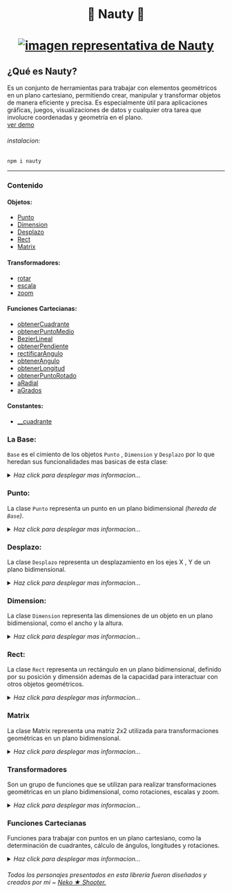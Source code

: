 <h1 align="center">🧭 Nauty 📐<h1/>

<p align="center"><a href="#"><img src="https://i.ibb.co/zS2f3SD/nauty-sm.png" alt="imagen representativa de Nauty"></a><p/>


## ¿Qué es Nauty?
Es un conjunto de herramientas para trabajar con elementos geométricos en un plano cartesiano, permitiendo crear, manipular y transformar objetos de manera eficiente y precisa. Es especialmente útil para aplicaciones gráficas, juegos, visualizaciones de datos y cualquier otra tarea que involucre coordenadas y geometría en el plano.  
[ver demo](#demo)

###### instalacion:
``` bash
npm i nauty
```
---
### **Contenido**

#### Objetos:

+ [Punto](#punto)
+ [Dimension](#dimension)
+ [Desplazo](#desplazo)
+ [Rect](#rect)
+ [Matrix](#matrix)

#### Transformadores:
+ [rotar](#transformadores-1)
+ [escala](#transformadores-1)
+ [zoom](#transformadores-1)

#### Funciones Cartecianas:
+ [obtenerCuadrante](#funciones-cartecianas-1)
+ [obtenerPuntoMedio](#funciones-cartecianas-1)
+ [BezierLineal](#funciones-cartecianas-1)
+ [obtenerPendiente](#funciones-cartecianas-1)
+ [rectificarAngulo](#funciones-cartecianas-1)
+ [obtenerAngulo](#funciones-cartecianas-1)
+ [obtenerLongitud](#funciones-cartecianas-1)
+ [obtenerPuntoRotado](#funciones-cartecianas-1)
+ [aRadial](#funciones-cartecianas-1)
+ [aGrados](#funciones-cartecianas-1)

#### Constantes:

+ [__cuadrante]()


### La Base:  

`Base` es el cimiento de los objetos `Punto` , `Dimension` y `Desplazo` por lo que heredan sus funcionalidades mas basicas de esta clase:
<details>
  <summary><em>Haz click para desplegar mas informacion...</em></summary>  

#### Constructor y nuevo:

Si el segundo paramero no esta definido se tomara el valor del primer parametro para los dos.

``` JavaScript
super(a,b);
super.nuevo(a,b); // retorna this
```
+ `a:number` 
+ `b:number|undefined`
---
#### 🔸 bNuevo:

Modifica directamente los parameros internos.

``` JavaScript
super.bNuevo(a:number,b:number); // retorna this
```
> **`⚠ SIN RESTRICIONES`** Sin comprobación de ***tipos***, perfecto para ***iteraciones*** pero si los datos no son correctos puede provocar fallos ❌.

#### 🔸 resetear:
Resetea el valor de los elementos internos a **0**
``` JavaScript
super(20,20);
console.log(super);

super.resetear();
cosole.log(super);
```
###### terminal:
```
> Object { z0: 20 , z1: 20 }
    z0: 20
    z1: 20
​   > <prototype>: Object { … }

> Object { z0: 0 , z1: 0 }
    z0: 0
    z1: 0
​   > <prototype>: Object { … }
```
---
#### 🔸 rectificar:
Cualquier valor negativo sera sustituido a **0**
``` JavaScript
super(20,-20);
console.log(super);

super.rectificar(); // return this
cosole.log(super);
```
###### terminal:
```
> Object { z0: -20 , z1: 20 }
    z0: -20
    z1: 20
​   > <prototype>: Object { … }

> Object { z0: 0 , z1: 0 }
    z0: 0
    z1: 20
​   > <prototype>: Object { … }
```
---
#### 🔸 intercambia:
Los valores internos del objeto se intercambian.
``` JavaScript
super(10,20);
console.log(super);

super.intercambia(); // return this
console.log(super);
```
###### terminal:
```
> Object { z0: 10 , z1: 20 }
    z0: 10
    z1: 20
​   > <prototype>: Object { … }

> Object { z0: 20 , z1: 10 }
    z0: 20
    z1: 10
​   > <prototype>: Object { … }
```
---
#### 🔹 data:
Retorna los valores almacenados en un `Array`.

``` JavaScript
const arr = super.data; // return [number,number]
```
---
#### 🔹 esValido:
Si los el valores introducidos son de tipo **Number** retornara `true ✔`  de lo contrario sera `false ✖`.
``` JavaScript
const instanciaPunto = new Punto(0,0);
console.log(instanciaPunto.esValido); // true

instancia.bNuevo('0',undefined);
console.log(instanciaPunto.esValido); // false
```
 ---
#### 🔸 copiar:
Valida que el objeto resibido sea del mismo tipo que la instancia y `copia` cada uno de los elementos internos de este.
``` JavaScript
instanciaPunto.copiar( Punto ); // return this
instanciaDimension.copiar( Dimension ); // return this
instanciaDesplazo.copiar( Desplazo ); // return this
```
---
#### 🔸 bCopiar:
Si el objeto hereda de `Base` copiara cada uno de los elementos internos de los objetos `Punto | Desplazo | Dimension`
``` JavaScript
super.bCopiar( Punto ); // return this
super.bCopiar( Dimension ); // return this
super.bCopiar( Desplazo ); // return this
```
---
#### 🔹 copia:
Devuelve una copia del objeto.
``` JavaScript
const objetoCopia = super.copia; // return objeto hijo
```
---
#### 🔸 esIgual:
Valida que el `tipo` y contenido interno de los objetos sean igual.
``` JavaScript
const instanciaPunto = new Punto(0,0);
const otraInstancia = new Punto(0,0);
instanciaPunto.esIgual(otraInstancia); // return true
instanciaPunto.esIgual(0,0); //return true

const instanciaDimension = new Dimension(0,0);
instanciaPunto.esIgual(instanciaDimension); // return false
```
---
#### 🔸 bEsIgual:
Si el objeto hereda de `Base` valida que el contenido interno de los objetos sea igual.
``` JavaScript
const instanciaPunto = new Punto(0,0);
instanciaPunto.bEsIgual(0,0); // return true

const instanciaDimension = new Dimension(0,0);
instanciaPunto.bEsIgual(instanciaDimension); //return true

const instanciaDesplazo = new Desplazo(0,0);
instanciaPunto.bEsIgual(instanciaDesplazo); // return true

const obj = {x:0,y:0}
instanciaPunto.bEsIgual(obj); // false
```
---
#### 🔸 coincide:
Si el objeto es del mismo `tipo` valida que almenos un elemento del contenido interno sea igual.
``` JavaScript
const instanciaPunto = new Punto(0,0);
instanciaPunto.coincide(500,0); //return true

const otraInstancia = new Punto(0,10);
instanciaPunto.coincide(otraInstancia); // return true

const instanciaDimension = new Dimension(0,10);
instanciaPunto.coincide(instanciaDimension); // return false
```
---
#### 🔸 bCoincide:
Si el objeto hereda de `Base` valida que almenos un elemento del contenido interno sea igual.
``` JavaScript
const instanciaPunto = new Punto(0,0);
instanciaPunto.bCoincide(500,0); //return true

const instanciaDimension = new Dimension(0,10);
instanciaPunto.bCoincide(instanciaDimension); // return true

const instanciaDimension = new Dimension(0,10);
instanciaPunto.bCoincide(instanciaDimension); // return true
```
---
#### 🔸 multiplica:
Remplaza los **`parametros`** internos por la ***MULTIPLICACIÓN*** de estos **`parametros`** con la del **`VALOR`** asignado
``` JavaScript
super(2,2)
console.log(super);

super.multiplica(2); //return this
console.log(super);
```
###### terminal:
```
> Object { z0: 2 , z1: 2 }
    z0: 2
    z1: 2
​   > <prototype>: Object { … }

> Object { z0: 4 , z1: 4 }
    z0: 4
    z1: 4
​   > <prototype>: Object { … }
```

> **`⚠ SIN RESTRICIONES`** Sin comprobación de ***tipos***  , perfecto para ***iteraciones*** pero si los datos no son correctos puede provocar fallos ❌.
---
#### 🔸 divide:
Remplaza los **`parametros`** internos por la ***DIVICIÓN*** de estos **`parametros`** con la del **`VALOR`** asignado.
``` JavaScript
super(2,2)
console.log(super);

super.divide(2); //return this
console.log(super);
```
###### terminal:
```
> Object { z0: 2 , z1: 2 }
    z0: 2
    z1: 2
​   > <prototype>: Object { … }

> Object { z0: 1 , z1: 1 }
    z0: 1
    z1: 1
​   > <prototype>: Object { … }
```


> **`⚠ SIN RESTRICIONES`** Sin comprobación de ***tipos***, perfecto para ***iteraciones*** pero si los datos no son correctos puede provocar fallos ❌.
---
#### 🔸 bSuma:
Remplaza los **`parametros`** internos por la ***SUMA*** de estos **`parametros`** con la del **`objeto`** asignado.
``` JavaScript
const instanciaPunto = new Punto(-1,2);
console.log(instanciaPunto);

const instanciaDimension = new Dimension(100,100);
instanciaPunto.bSuma(instanciDimension); // return this

console.log(instanciaPunto);
```
###### terminal:
```
> Object { z0: -1 , z1: 2 , tipo: "Punto" }
    z0: -1
    z1: 2
    tipo: "Punto"
​   > <prototype>: Object { … }

> Object { z0: 99 , z1: 102 , tipo: "Punto" }
    z0: 99
    z1: 102
    tipo: "Punto"
​   > <prototype>: Object { … }
```
 > **`⚠ SIN RESTRICIONES`** Sin comprobación de ***tipos***, perfecto para ***iteraciones*** pero si los datos no son correctos puede provocar fallos ❌.
 ---
 #### 🔸 bResta:
 Remplaza los **`parametros`** internos por la ***RESTA*** de estos **`parametros`** con la del **`objeto`** asignado.
``` JavaScript
const instanciaPunto = new Punto(-1,2);
console.log(instanciaPunto);

const instanciaDimension = new Dimension(100,100);
instanciaPunto.bResta(instanciDimension); // return this

console.log(instanciaPunto);
```
###### terminal:
```
> Object { z0: -1 , z1: 2 , tipo: "Punto" }
    z0: -1
    z1: 2
    tipo: "Punto"
​   > <prototype>: Object { … }

> Object { z0: -101 , z1: -98 , tipo: "Punto" }
    z0: -101
    z1: -98
    tipo: "Punto"
​   > <prototype>: Object { … }
```
 > **`⚠ SIN RESTRICIONES`** Sin comprobación de ***tipos***, perfecto para ***iteraciones*** pero si los datos no son correctos puede provocar fallos ❌.  
  <br/>
</details>  

### Punto:
La clase `Punto` representa un punto en un plano bidimensional _(hereda de `Base`)_.
<details>
  <summary><em>Haz click para desplegar mas informacion...</em></summary>  

#### Constructor:
> -- *(opcional)* --
``` JavaScript
const div = document.querySelector('div');
const punto_1 = new Punto;
const punto_2 = new Punto(1,1);
const punto_3 = new Punto(div);
const punto_4 = new Punto(div,true); // coordenadas globales
const punto_5 = new Punto(...punto_4.data);
```
+ **args_0 `(X : Number)`** = Posicion en X\
**args_1 `(Y : Number | undefined)`** = Posicion en Y, _si Y no es definida Y tomara el valor de X_
+  **args_0 `(nodo : HTMLElement)`** = Del elemento HTML tomara la posicion en **`X`** y **`Y`** respectivamente\
**args_1 `(global : boolean | undefined)`** = Si es ***false*** | ***undefined*** solo tomara las coordenadas locales, ***true*** tomara las coordenadas globales.
+ **args_0 `args : data[]`** Toma los datos necesario del Array de datos del objeto en cuestion.
---
#### 🔸 nuevo:
Inicializa un nuevo `Punto` según los datos proporcionados.  
Exactamente igual al constructor
``` JavaScript
const punto_1 = new Punto;
punto_1.nuevo(1,1);

const div = document.querySelector('div');
punto_1.nuevo(div);
punto_1.nuevo(div,true) // coordenadas globales

const punto_2 = new Punto(100,100);
punto_1.nuevo(...punto_2.data)
```
---
#### 🔸 suma:
Remplaza los **`parametros`** internos por la ***SUMA*** de estos **`parametros`** con el **`objeto`** asignado.
``` JavaScript
const punto_1 = new Punto(1,1);
const desplazo = new Desplazo(5,5);
const punto_2 = new Punto(3,3);

console.log(punto_2);

punto_2.suma(punto_1).suma(desplazo);

console.log(punto_2);
```
###### terminal:
```
> Object { z0: 3 , z1: 3 , tipo: "Punto" }
    z0: 3
    z1: 3
    tipo: "Punto"
​   > <prototype>: Object { … }

> Object { z0: 9 , z1: 9 , tipo: "Punto" }
    z0: 9
    z1: 9
    tipo: "Punto"
​   > <prototype>: Object { … }
```
>  Objetos admitidos `Punto` y [`Desplazo`](#desplazo) si desea mas libertad y velocidad para sumar use [bSuma](#bsuma)
---
#### 🔸 resta:
Remplaza los **`parametros`** internos por la ***RESTA*** de estos **`parametros`** con el **`objeto`** asignado.
``` JavaScript
const punto_1 = new Punto(1,1);
const desplazo = new Desplazo(5,5);
const punto_2 = new Punto(3,3);

console.log(punto_2);

punto_2.resta(punto_1).resta(desplazo);

console.log(punto_2);
```
###### terminal:
```
> Object { z0: 3 , z1: 3 , tipo: "Punto" }
    z0: 3
    z1: 3
    tipo: "Punto"
​   > <prototype>: Object { … }

> Object { z0: -3 , z1: -3 , tipo: "Punto" }
    z0: -3
    z1: -3
    tipo: "Punto"
​   > <prototype>: Object { … }
```
>  Objetos admitidos `Punto` y [`Desplazo`](#desplazo) si desea mas libertad y velocidad para restar use [bResta](#bresta)
---
#### 🔹 getters y setters:
``` JavaScript
const punto_1 = new Punto(1,1);
console.log(punto_1);

punto_1.x; // coordenada en x
punto_1.y; // coordenada en y

punto_1.x = 2;
punto_1.y = 2;

console.log(punto_1);
```
###### terminal:
```
> Object { z0: 1 , z1: 1 , tipo: "Punto" }
    z0: 1
    z1: 1
    tipo: "Punto"
​   > <prototype>: Object { … }

> Object { z0: 2 , z1: 2 , tipo: "Punto" }
    z0: 2
    z1: 2
    tipo: "Punto"
​   > <prototype>: Object { … }
```
> Esta clase hereda de [`Base`](#la-base) por lo que el resto de sus funciones provienen de ahi.

<br/>
</details>

### Desplazo:

La clase `Desplazo` representa un desplazamiento en los ejes X , Y de un plano bidimensional.

<details>
  <summary><em>Haz click para desplegar mas informacion...</em></summary>  

#### Constructor:
> -- *(opcional)* --
``` JavaScript
const desplazo_1 = new Desplazo;
const desplazo_2 = new Desplazo(50,50);
const desplazo_3 = new Desplazo(...desplazo_2.data);
```
+ **args_0 `(dx : Number)`** = Desplazamiento en el eje X\
**args_1 `(dy : Number | undefined)`** = Desplazamiento en el eje Y, _si dy no es definida dy tomara el valor de dx_
+ **args_0 `args : data[]`** Toma los datos necesario del Array de datos del objeto en cuestion.
---
#### 🔸 nuevo:
Inicializa un nuevo `Desplazo` según los datos proporcionados.  
Exactamente igual al constructor.
``` JavaScript
cconst desplazo_1 = new Desplazo;
desplazo_1.nuevo(50,50);

const desplazo_2 = new Desplazo(100,100);
desplazo_1.nuevo(...desplazo_2.data);
```
---
#### 🔸 suma:
Remplaza los **`parametros`** internos por la ***SUMA*** de estos **`parametros`** con el **`Desplazo`** asignado.
``` JavaScript
const desplazo_1 = new Desplazo(1,1);
const desplazo_2 = new Desplazo(5,5);
const desplazo_3 = new Desplazo(3,3);

console.log(desplazo_3);

desplazo_3.suma(desplazo_1).suma(desplazo_2);

console.log(desplazo_3);
```
###### terminal:
```
> Object { z0: 3 , z1: 3 , tipo: "Desplazo" }
    z0: 3
    z1: 3
    tipo: "Desplazo"
​   > <prototype>: Object { … }

> Object { z0: 9 , z1: 9 , tipo: "Desplazo" }
    z0: 9
    z1: 9
    tipo: "Desplazo"
​   > <prototype>: Object { … }
```
>  Solo admite `desplazo` si desea mas libertad y velocidad para sumar use [bSuma](#bsuma)
---
#### 🔸 resta:
Remplaza los **`parametros`** internos por la ***RESTA*** de estos **`parametros`** con el **`Desplazo`** asignado.
``` JavaScript
const desplazo_1 = new Desplazo(1,1);
const desplazo_2 = new Desplazo(5,5);
const desplazo_3 = new Desplazo(3,3);

console.log(desplazo_3);

desplazo_3.suma(desplazo_1).suma(desplazo_2);

console.log(desplazo_3);
```
###### terminal:
```
> Object { z0: 3 , z1: 3 , tipo: "Desplazo" }
    z0: 3
    z1: 3
    tipo: "Desplazo"
​   > <prototype>: Object { … }

> Object { z0: -3 , z1: -3 , tipo: "Desplazo" }
    z0: -3
    z1: -3
    tipo: "Desplazo"
​   > <prototype>: Object { … }
```
>  Solo admite `desplazo` si desea mas libertad y velocidad para restar use [bResta](#bresta)
---
#### 🔹 getters y setters:
``` JavaScript
const desplazo_1 = new Desplazo(1,1);
console.log(desplazo_1);

desplazo_1.dx; // desplazamiento en el eje x
desplazo_1.dy; // desplazamiento en el eje y

desplazo_1.dx = 2;
desplazo_1.dy = 2;

console.log(desplazo_1);
```
###### terminal:
```
> Object { z0: 1 , z1: 1 , tipo: "Desplazo" }
    z0: 1
    z1: 1
    tipo: "Desplazo"
​   > <prototype>: Object { … }

> Object { z0: 2 , z1: 2 , tipo: "Desplazo" }
    z0: 2
    z1: 2
    tipo: "Desplazo"
​   > <prototype>: Object { … }
```
> Esta clase hereda de [`Base`](#la-base) por lo que el resto de sus funciones provienen de ahi.

<br/>
</details>

### Dimension:

La clase `Dimension` representa las dimensiones de un objeto en un plano bidimensional, como el ancho y la altura.

<details>
  <summary><em>Haz click para desplegar mas informacion...</em></summary> 

#### Constructor:
> -- *(opcional)* --
``` JavaScript
const div = document.querySelector('div');
const dimension_1 = new Dimension;
const dimension_2 = new Dimension(1,1);
const dimension_3 = new Dimension(div);
const dimension_4 = new Dimension(...dimension_2.data);
```
+ **args_0 `(w : Number)`** = Ancho\
**args_1 `(h : Number | undefined)`** = Altura, _si la altura no es definida Y tomara el valor del ancho_
+  **args_0 `(nodo : HTMLElement)`** = Del elemento HTML tomara el tamaño respectivamente
+ **args_0 `args : data[]`** Toma los datos necesario del Array de datos del objeto en cuestion.
---
#### 🔸 nuevo:
Inicializa una nueva `Dimension` según los datos proporcionados.  
Exactamente igual al constructor.
``` JavaScript
const dimension_1 = new Dimension;
dimension_1.nuevo(1,1);

const div = document.querySelector('div');
dimension_1.nuevo(div);

const dimension_2 = new Dimension(100,100);
dimension_1.nuevo(...dimension_2.data)
```
---
#### 🔸 suma:
Remplaza los **`parametros`** internos por la ***SUMA*** de estos **`parametros`** con la **`Dimension`** asignada.
``` JavaScript
const dimension_1 = new Dimension(1,1);
const dimension_2 = new Dimension(5,5);
const dimension_3 = new Dimension(3,3);

console.log(dimension_1);

dimension_1.suma(dimension_2).suma(dimension_3);

console.log(dimension_1);
```
###### terminal:
```
> Object { z0: 1 , z1: 1 , tipo: "Dimension" }
    z0: 1
    z1: 1
    tipo: "Dimension"
​   > <prototype>: Object { … }

> Object { z0: 9 , z1: 9 , tipo: "Dimension" }
    z0: 9
    z1: 9
    tipo: "Dimension"
​   > <prototype>: Object { … }
```
> Solo admite `Dimension` si desea mas libertad y velocidad para sumar use [bSuma](#bsuma)
---
#### 🔸 resta:
Remplaza los **`parametros`** internos por la ***RESTA*** de estos **`parametros`** con la **`Dimension`** asignada.
``` JavaScript
const dimension_1 = new Dimension(1,1);
const dimension_2 = new Dimension(5,5);
const dimension_3 = new Dimension(3,3);

console.log(dimension_1);

dimension_1.resta(dimension_2).resta(dimension_3);

console.log(dimension_1);
```
###### terminal:
```
> Object { z0: 1 , z1: 1 , tipo: "Dimension" }
    z0: 1
    z1: 1
    tipo: "Dimension"
​   > <prototype>: Object { … }

> Object { z0: 0 , z1: 0 , tipo: "Dimension" }
    z0: 0
    z1: 0
    tipo: "Dimension"
​   > <prototype>: Object { … }
```

> Solo admite `Dimension` ademas de que no existen dimensiones nagativas por lo que seran sustituidas por **0** en caso de pasar, si desea mas libertad y velocidad para restar use [bResta](#bresta).
---
#### 🔸 multiplica:
Remplaza los **`parametros`** internos por la ***MULTIPLICACIÓN*** de estos **`parametros`** con el **`VALOR`** asignado.
``` JavaScript
const dimension_1 = new Dimension(3,2);

console.log(dimension_1);

dimension_1.multiplica(2);

console.log(dimension_1);
```
###### terminal:
```
> Object { z0: 3 , z1: 2 , tipo: "Dimension" }
    z0: 3
    z1: 2
    tipo: "Dimension"
​   > <prototype>: Object { … }

> Object { z0: 6 , z1: 4 , tipo: "Dimension" }
    z0: 6
    z1: 4
    tipo: "Dimension"
​   > <prototype>: Object { … }
```
---
#### 🔸 divide:
Remplaza los **`parametros`** internos por la ***DIVICIÓN*** de estos **`parametros`** con el **`VALOR`** asignado.
``` JavaScript
const dimension_1 = new Dimension(3,2);

console.log(dimension_1);

dimension_1.divide(2);

console.log(dimension_1);
```
###### terminal:
```
> Object { z0: 3 , z1: 2 , tipo: "Dimension" }
    z0: 3
    z1: 2
    tipo: "Dimension"
​   > <prototype>: Object { … }

> Object { z0: 1.5 , z1: 1 , tipo: "Dimension" }
    z0: 1.5
    z1: 1
    tipo: "Dimension"
​   > <prototype>: Object { … }
```
---
#### 🔸 rectificaW:
Todo valor negativo en el ancho sera sustituido por **0**.

``` JavaScript
const dimension_1 = new Dimension;
dimension_1.bNuevo(-25,25); // bNuevo = sin restricciones para mas info ver clase Base
console.log("original",dimension_1);

dimension_1.rectificaW();
console.log("rectificaW",dimension_1);
```
###### terminal:
```
original > Object { z0: -25, z1: 25, tipo: "Dimension" }

rectificaW > Object { z0: 0, z1: 25, tipo: "Dimension" }

```
---
#### 🔸 rectificaH:
Todo valor negativo en la altura sera sustituido por **0**.
``` JavaScript
const dimension_1 = new Dimension;
dimension_1.bNuevo(-25,-25); // bNuevo = sin restricciones para mas info ver clase Base
console.log("original",dimension_1);

dimension_1.rectificaH();
console.log("rectificaH",dimension_1);
```
###### terminal:
```
original > Object { z0: -25, z1: -25, tipo: "Dimension" }

rectificaH > Object { z0: -25, z1: 0, tipo: "Dimension" }

```
---
#### 🔹 esValido:
El valor de una dimencion debe ser mayor a **0** para que sea `true ✔` de lo contrario sera invalido `false ✖`

``` JavaScript
const dimension_1 = new Dimension(20,20);

if(dimension_1.esValido){
    console.log(dimension_1);
    }

dimension_1.w = 0;

if(!dimension_1.esValido){
    console.log("la dimension solo es valida si sus parametros son mayores a 0");
    }
```
###### terminal:
```
> Object { z0: 20 , z1: 20 , tipo: "Dimension" }
    z0: 20
    z1: 20
    tipo: "Dimension"
​   > <prototype>: Object { … }

"la dimension solo es valida si sus parametros son mayores a 0"
```
---
#### 🔹 getters y setters:
``` JavaScript
const dimension_1 = new Dimension(1,1);
console.log(dimension_1);

dimension_1.w; // ancho
dimension_1.h; // alto

dimension_1.w = 2;
dimension_1.h = 2;

console.log(dimension_1);
```
###### terminal:
```
> Object { z0: 1 , z1: 1 , tipo: "Dimension" }
    z0: 1
    z1: 1
    tipo: "Dimension"
​   > <prototype>: Object { … }

> Object { z0: 2 , z1: 2 , tipo: "Dimension" }
    z0: 2
    z1: 2
    tipo: "Dimension"
​   > <prototype>: Object { … }
```
> Esta clase hereda de [`Base`](#la-base) por lo que el resto de sus funciones provienen de ahi.

<br/>
</details>

### Rect:
La clase `Rect` representa un rectángulo en un plano bidimensional, definido por su posición y dimensión ademas de la capacidad para interactuar con otros objetos geométricos.

<details>
  <summary><em>Haz click para desplegar mas informacion...</em></summary> 

#### Constructor:
> -- *(opcional)* --   

Creara un nuevo rectángulo según los datos proporcionados.
``` JavaScript
const div = document.querySelector('div');
const punto_1 = new Punto;
const punto_2 = new Punto(-10,10);
const dimension = new Dimencion(100,100);

const rect_1 = new Rect;
const rect_2 = new Rect(0,0,50,50);
const rect_3 = new Rect(punto_1,dimencion);
const rect_4 = new Rect(punto_1,punto_2);
const rect_5 = new Rect(div);
const rect_6 = new Rect(div,true);// cualquier modificacion a rect afectara a div
const rect_7 = new Rect(...rect_4.data);
```

+ *args_0 =* `[x : number]`, *args_1 =* `[y : number]`,  
*args_2 =* `[w : number]`, *args_3 =* `[h : number]`  
+ *args_0 =* `[punto : Punto]`, *args_1 =* `[dimension : Dimension]`
+ *args_0 =* `[puntoA : Punto]`, *args_1 =* `[puntoB : Punto]`
+ *args_0 = `(nodo : HTMLElement)`* = Del elemento HTML tomara el tamaño y la posicion respectivamente
+ *args = `(...args : data[])`* Toma los datos necesario del Array de datos del objeto en cuestion.
---
#### 🔸 nuevo:
Inicializa un nuevo rectángulo según los datos proporcionados.  
Exactamente igual al constructor.
``` JavaScript
const div = document.querySelector('div');
const punto_1 = new Punto;
const punto_2 = new Punto(-10,10);
const dimension = new Dimencion(100,100);

const rect_1 = new Rect;
rect_1.nuevo(0,0,50,50);
rect_1.nuevo(punto_1,dimencion);
rect_1.nuevo(punto_1,punto_2);
rect_1.nuevo(div);
rect_1.nuevo(div,true);// cualquier modificacion a rect afectara a div
const rect_2 = new Rect(50,50,50,50)
rect_1.nuevo(...rect_2.data);
```
---
#### 🔹 data:
Devuelve los valores almacenados en un array.
``` JavaScript
const rect_1 = new Rect(50,50,50,50);
console.log(rect_1.data);
```
###### terminal:
```
> Array(4) [ 50 , 50 , 50 , 50 ]
```
---
#### 🔸 copiar:
Copia cada uno de los elementos internos del objeto resibido.
``` JavaScript
const rect_1 = new Rect(100,100,100,100);
const rect_2 = new Rect;
console.log(rect_2.data);

rect_2.copiar(rect_1);
console.log(rect_2.data);
```
###### terminal:
```
> Array(4) [ 0 , 0 , 0 , 0 ]

> Array(4) [ 100 , 100 , 100 , 100 ]
```
---
#### 🔹 copia:
Crea y devuelve una copia del objeto
``` JavaScript
const rect_1 = new Rect(0,0,50,50);
const rect_copia = rect_1.copia;
```
---
#### 🔸 editar:
Modifica los parámetros internos  
`editar(x:number, y:number, w:number, h:number)`
* x - Posición en X 
* y - Podición en Y
* w - Ancho
* h - Altura  
``` JavaScript
const rect_1 = new Rect(100,100,100,100);
console.log(rect_1.data);

rect_1.editar(50,50,50,50);

console.log(rect_1.data);
```
###### terminal:
```
> Array(4) [ 100 , 100 , 100 , 100 ]

> Array(4) [ 50 , 50 , 50 , 50 ]
```
---
#### 🔸 cambiarPosicion:
Edita los parámetros de posición del rectángulo.
``` JavaScript
const rect_1 = new Rect(100,100,100,100);
console.log(rect_1.data);

rect_1.cambiarPosicion(50,50);
console.log(rect_1.data);

const nuevoPunto = new Punto(20,20);
rect_1.cambiarPosicion(nuevoPunto)
console.log(rect_1.data);
```
###### terminal:
```
> Array(4) [ 100 , 100 , 100 , 100 ]

> Array(4) [ 50 , 50 , 100 , 100 ]

> Array(4) [ 20 , 20 , 100 , 100 ]
```
---
#### 🔹 posicion:
Devuelve la el objeto [`Punto`](#punto) de la posición del rectángulo
``` JavaScript
const rect_1 = new Rect(1,2,30,40);
console.log(rect_1.posicion);
```
###### terminal:
```
> Object { z0: 1 , z1: 2 , tipo: "Punto" }
    z0: 1
    z1: 2
    tipo: "Punto"
​   > <prototype>: Object { … }
```
---
#### 🔸 cambiarDimension:
Edita los parámetros de dimensiones del rectángulo.
``` JavaScript
const rect_1 = new Rect(100,100,100,100);
console.log(rect_1.data);

rect_1.cambiarDimension(50,50);
console.log(rect_1.data);

const nuevaDimension = new Dimension(20,20);
rect_1.cambiarPosicion(nuevaDimension)
console.log(rect_1.data);
```
###### terminal:
```
> Array(4) [ 100 , 100 , 100 , 100 ]

> Array(4) [ 100 , 100 , 50 , 50 ]

> Array(4) [ 100 , 100 , 20 , 20 ]
```
---
#### 🔹 dimension:
Devuelve la el objeto [`Dimension`](#punto) del rectángulo
``` JavaScript
const rect_1 = new Rect(1,2,30,40);
console.log(rect_1.dimension);
```
###### terminal:
```
> Object { z0: 30 , z1: 40 , tipo: "Dimension" }
    z0: 30
    z1: 40
    tipo: "Dimension"
​   > <prototype>: Object { … }
```
---
#### 🔸 desplazar:
Edita el desplazamiento en el eje **X** y **Y**
``` JavaScript
const rect_1 = new Rect(100,100,100,100);
console.log(rect_1.data);

rect_1.desplazar(50,50);
console.log(rect_1.data);

const nuevaDesplazo = new Desplazo(20,20);
rect_1.desplazar(nuevaDesplazo)
console.log(rect_1.data);
```
###### terminal:
```
> Array(4) [ 100 , 100 , 100 , 100 ]

> Array(4) [ 150 , 150 , 100 , 100 ]

> Array(4) [ 120 , 120 , 100 , 100 ]
```
---
#### 🔹 desplazo:
Devuelve el objeto [`Desplazo`](#desplazo) que contiene el desplazamiento del rectángulo
``` JavaScript
const rect_1 = new Rect(100,100,100,100);
rect_1.cambiarDesplazo(50,50);
console.log(rect_1.desplazo);
```
###### terminal:
```
> Object { z0: 50 , z1: 50 , tipo: "Desplazo" }
    z0: 50
    z1: 50
    tipo: "Desplazo"
​   > <prototype>: Object { … }
```
---
#### 🔸 posicionarPorElCentro:
Posiciona el objeto `Rect` desde el centro usando las coordenadas proporcionadas.
``` JavaScript
const rect_1 = new Rect(0,0,100,100);
console.log(rect_1.data);

rect_1.posicionarPorElCentro(0,0);
console.log(rect_1.data);
```
###### terminal:
```
> Array(4) [ 0 , 0 , 100 , 100 ]

> Array(4) [ -50 , -50 , 100 , 100 ]

```
---
#### 🔸 expandir:
Expande el objeto `Rect` asta los limites del rectángulo dado
``` JavaScript
const rect_1 = new Rect(0,0,50,50);
console.log(rect_1.data);

const rect_2 = new Rect(50,50,50,50);
rect_1.expandir(rect_2)
console.log(rect_1.data);
```
###### terminal:
```
> Array(4) [ 0 , 0 , 50 , 50 ]

> Array(4) [ 0 , 0 , 100 , 100 ]

```
---
#### 🔸 contiene:
Verifica si un punto se encuentra dentro de los límites del rectángulo.
``` JavaScript
const rect_1 = new Rect(0,0,50,50);
const punto_1  = new Punto(25,25);

if(rect_1.contiente(punto_1)){
    console.log('El punto esta dentro de rectangulo');
}
else{
    console.log('El punto esta fuera')
}

```
###### terminal:
```
El punto esta dentro de rectangulo
```
---
#### 🔹 esValido:
Verifica si los datos del rectángulo son válidos.
``` JavaScript
const rect_1 = new Rect(0,0,50,50);

if(rect_1.esValido){    
    console.log(rect_1.data);
}

rect_1.w = 0;    

if(!rect_1.esValido){
    console.log("el rectangulo NO ES VALIDO");
}
```
###### terminal:
```
> Array(4) [ 0 , 0 , 50 , 50 ]

"el rectangulo NO ES VALIDO"
```
---
#### 🔸 resetear:
Formatea completamente el objeto..
``` JavaScript
const rect_1 = new Rect(50,50,50,50);
console.log(rect_1.data);

rect_1.resetear();
console.log(rect_1.data);
```
###### terminal:
```
> Array(4) [ 50 , 50 , 50 , 50 ]

> Array(4) [ 0 , 0 , 0 , 0 ]
```
---
#### 🔸 obtenerCentro:
Devuelve la coordenada global ubicada en el centro del rectángulo.
``` JavaScript
const rect_1 = new Rect(50,50,50,50);
rect_1.desplazar(10,10);

const centro = rect_1.obtenerCentro();
console.log(centro);
```
###### terminal:
```
> Object { z0: 85 , z1: 85 , tipo: "Punto" }
    z0: 85
    z1: 85
    tipo: "Punto"
​   > <prototype>: Object { … }
```
---
#### 🔸 obtenerCentroLocal:
Devuelve la coordenada local ubicada en el centro del rectángulo.
``` JavaScript
const rect_1 = new Rect(50,50,50,50);
rect_1.desplazar(10,10);

const centro = rect_1.obtenerCentroLocal();
console.log(centro);
```
###### terminal:
```
> Object { z0: 75 , z1: 75 , tipo: "Punto" }
    z0: 75
    z1: 75
    tipo: "Punto"
​   > <prototype>: Object { … }
```
---
#### 🔸 obtenerCentroAbs:
Devuelve la coordenada absoluta ubicada en el centro del rectángulo.
``` JavaScript
const rect_1 = new Rect(50,50,50,50);
rect_1.desplazar(10,10);

const centro = rect_1.obtenerCentroAbs();
console.log(centro);
```
###### terminal:
```
> Object { z0: 25 , z1: 25 , tipo: "Punto" }
    z0: 25
    z1: 25
    tipo: "Punto"
​   > <prototype>: Object { … }
```
---
#### 🔸 raiz:
Ancla el rectángulo a un objeto HTML para que las modificaciones hechas en el Rect se vean reflejadas en el objeto HTML.
``` JavaScript
const div = document.querySelector('div');
const rect_1 = new Rect;
rect_1.raiz(div);

```
---
#### 🔹 area:
Devuelve el área total del rectángulo.
``` JavaScript
const rect_1 = new Rect(50,50,50,50);
console.log(rect_1.area);
```
###### terminal:
```
2500
```

#### 🔹 supDer , supIzq , infDer , infIzq:
Devuelve las coordenadas de las esquinas del rectángulo.
``` JavaScript
const rect = new Rect(0,25,50,100);
console.log('supDer',rect.supDer);
console.log('supIzq',rect.supIzq);
console.log('infDer',rect.infDer);
console.log('infIzq',rect.infIzq);
```
###### terminal:
```
supDer > Object { z0: 50, z1: 25, tipo: "Punto" }

supIzq > Object { z0: 0, z1: 25, tipo: "Punto" }

infDer > Object { z0: 50, z1: 125, tipo: "Punto" }

infIzq > Object { z0: 0, z1: 125, tipo: "Punto" }
```

### 🔹 getters y setters:

``` JavaScript
const rect_1 = new Rect(0,0,50,50);
console.log(rect_1.data);

rect_1.w; // ancho
rect_1.h; // alto
rect_1.x; // coordenada x
rect_1.y; // coordenada y

rect_1.gx; // Devuelve la posicion X global si está enlazado al DOM, de lo contrario, devuelve la posicion X local.
rect_1.gy; // Devuelve la posicion Y global si está enlazado al DOM, de lo contrario, devuelve la posicion Y local.

rect_1.x = 10;
rect_1.y = 10;
rect_1.w = 20;
rect_1.h = 20;

console.log(rect_1.data);
```
###### terminal:
```
> Array(4) [ 0 , 0 , 50 , 50 ]

> Array(4) [ 10 , 10 , 20 , 20 ]
```

<br/>
</details>

### Matrix
La clase Matrix representa una matriz 2x2 utilizada para transformaciones geométricas en un plano bidimensional.
<details>
  <summary><em>Haz click para desplegar mas informacion...</em></summary>

#### Constructor
> -- *(opcional)* --  

Crea una nueva instancia de la matriz con los valores proporcionados. Por defecto, crea una matriz de identidad y sin desplazamiento.
+ m11 (number): Valor de la posición (1,1) de la matriz.
+ m21 (number): Valor de la posición (2,1) de la matriz.
+ m12 (number): Valor de la posición (1,2) de la matriz.
+ m22 (number): Valor de la posición (2,2) de la matriz.
+ dx (number): Desplazamiento en el eje x.
+ dy (number): Desplazamiento en el eje y.
``` JavaScript
const matrix_1 = new Matrix;
const matrix_2 = new Matrix(1,0,0,1,0,0);
const matrix_3 = new Matrix(...matrix_2.data);
```
---
#### 🔸 nuevo:
Inicializa una nueva matriz según los datos proporcionados.  
Exactamente igual al constructor.
``` JavaScript
const matrix_1 = new Matrix;
matrix_1.nuevo(2,0,0,2,10,10);

const matrix_2 = new Matrix(0.7, -0.7, 0.7, 0.7, 0, 0);
matrix_1.nuevo(...matrix_2.data);
```
---
#### 🔹 data:
Devuelve los valores de la matriz y el desplazamiento como un arreglo.  
`[m11:number, m21:number, m12:number, m22:number, dx:number dy:number]`
``` JavaScript
const matrix_1 = new Matrix(2,0,0,2,0,0);
console.log(matrix_1.data);
```
###### terminal:
```
> Array(6) [ 2 , 0 , 0 , 2 , 0 , 0 ]
```
---
#### 🔹 str:
Devuelve una representación en cadena de texto de la matriz en el formato `matrix(m11, m21, m12, m22, dx, dy)` perfecto para usarlo en los metodos ***DOM.style.transform***.
``` JavaScript
const matrix_1 = new Matrix(2,0,0,2,0,0);
console.log(matrix_1.str);
```
###### terminal:
```
"matrix(2, 0, 0, 2, 0, 0)"
```
#### 🔸 desplazar:
Desplaza la matriz en los ejes **X** e **Y** con los valores proporcionados.
``` JavaScript
const div_1 = document.querySelector('.div_1');
const div_2 = document.querySelector('.div_2');
const matrix_1 = new Matrix;

div_1.style.transform = matrix_1.str;

matrix_1.desplazar(200,200);
div_2.style.transform = matrix_1.str;
```
<p align="center"><a href="#"><img src="https://i.ibb.co/YkHk00L/m1.jpg" alt="imagen demo de matrix.desplazar"></a><p/>

---
#### 🔹 desplazo:
Devuelve el objeto [`Desplazo`](#desplazo) asociado a la matriz.
``` JavaScript
const div_1 = document.querySelector('.div_1');
const div_2 = document.querySelector('.div_2');
const matrix_1 = new Matrix;

div_1.style.transform = matrix_1.str;

const desplazo = matrix_1.desplazo;
desplazo.dx = 200;
desplazo.dy = 200;
div_2.style.transform = matrix_1.str;
```
<p align="center"><a href="#"><img src="https://i.ibb.co/YkHk00L/m1.jpg" alt="imagen demo de matrix.desplazar"></a><p/>

---
#### 🔸 inverso:
Calcula y devuelve una nueva matriz inversa de la matriz original.
``` JavaScript
const div_1 = document.querySelector('.div_1');
const div_2 = document.querySelector('.div_2');
const matrix_1 = new Matrix(0.7, -0.7, 0.7, 0.7, 200, 200);

div_1.style.transform = matrix_1.str;

const matrix_inversa = matrix_1.inverso();
div_2.style.transform = matrix_inversa.str;
```
<p align="center"><a href="#"><img src="https://i.ibb.co/hLP5XZP/m2.jpg" alt="imagen demo de matrix.inverso"></a><p/>

#### 🔸 fusionar:
Sustituye los valores de la `matriz A` por la combinacion de la `matriz A` con la `matriz B` de manera que aplica primero la transformación de la `matriz A` y luego la transformación de la `matriz B`.
``` JavaScript
const div_1 = document.querySelector('.div_1');
const div_2 = document.querySelector('.div_2');
const div_3 = document.querySelector('.div_3');
const matrix_1 = new Matrix(0.7, -0.7, 0.7, 0.7, 150, 150);
const matrix_2 = new Matrix(.5, 0, 0, .5, 50, 50);

div_1.style.transform = matrix_1.str;
div_2.style.transform = matrix_2.str;

div_3.style.transform = matrix_2.fusionar(matrix_1).str;
```
<p align="center"><a href="#"><img src="https://i.ibb.co/QvsgxDx/m3.jpg" alt="imagen demo de matrix.fusionar"></a><p/>

---
#### 🔸 resetear:
Restablece la matriz a una matriz de identidad y el desplazamiento a cero.
``` JavaScript
const div_1 = document.querySelector('.div_1');
const div_2 = document.querySelector('.div_2');

const matrix_1 = new Matrix(0.35, -0.35, 0.35, 0.35, 100, 0);
div_1.style.transform = matrix_1.str;

matrix_1.resetear()
div_2.style.transform = matrix_1.str;
```
<p align="center"><a href="#"><img src="https://i.ibb.co/fSgL193/m4.jpg" alt="imagen demo de matrix.resetear"></a><p/>

---
#### 🔸 copiar:
Copia los valores de otra matriz en la matriz original.
``` JavaScript
const matrix_1 = new Matrix(0.7, -0.7, 0.7, 0.7, 50, -50);
console.log(matrix_1.data);

const matrix_2 = new Matrix(.5, 0, 0, .5, 50, 50);
matrix_1.copiar(matrix_2)

console.log(matrix_1.data);
```
###### terminal:
```
> Array(6) [ 0.7 , -0.7 , 0.7 , 0.7 , 50 , -50 ]

> Array(6) [ 0.5 , 0 , 0 , 0.5 , 50 , 50 ]
```
---
#### 🔹 copia:
Crea y devuelve una copia de la matriz original.
``` JavaScript
const matrix_1 = new Matrix(0.7, -0.7, 0.7, 0.7, 50, -50);
console.log(matrix_1.data);

const matrix_2 = matrix_1.copia;
console.log(matrix_2.data);
```
###### terminal:
```
> Array(6) [ 0.7 , -0.7 , 0.7 , 0.7 , 50 , -50 ]

> Array(6) [ 0.7 , -0.7 , 0.7 , 0.7 , 50 , -50 ]
```
---
#### 🔸 mapea:
Aplica la transformación de la matriz a un punto en el plano.
``` JavaScript
const matrix_1 = new Matrix(0.7, -0.7, 0.7, 0.7, 50, -50);

const punto_original = new Punto(25,25);
console.log("punto original",punto_original.data);

const punto_mapeado = matrix_1.mapea(punto_original);
console.log("punto mapeado",punto_mapeado.data);
```
###### terminal:
```
punto original > Array [ 25 , 25 ]

punto mapeado > Array [ 50, -15 ]
```
---
#### 🔸 desMapea:
Aplica la transformación de la matriz a un punto en el plano.
``` JavaScript
const matrix_1 = new Matrix(0.7, -0.7, 0.7, 0.7, 50, -50);

const punto_mapeado = new Punto(50,-15);
console.log("punto mapeado" ,punto_mapeado.data);

const punto_original = matrix_1.desMapea(punto_mapeado);
console.log("punto original", punto_original.data);
```
###### terminal:
```
punto mapeado > Array [ 50, -15 ]

punto original > Array [ 25 , 25 ]
```

#### 🔸 esIgual:
Verifica si esta matriz es igual a otra matriz.
``` JavaScript
const matrix_1 = new Matrix(0.7, -0.7, 0.7, 0.7, 50, -50);
const matrix_2 = new Matrix(2, 0, 0, 2, 10, 10);
const matrix_3 = new Matrix(0.7, -0.7, 0.7, 0.7, 50, -50);

console.log("la matriz_1 es igual al a matriz_3 =" ,matrix_1.esIgual(matrix_3));

console.log("la matriz_1 es igual al a matriz_2 =" ,matrix_1.esIgual(matrix_2));
```
###### terminal:
```
la matriz_1 es igual al a matriz_3 = true

la matriz_1 es igual al a matriz_2 = false
```

#### 🔹 Propiedades:
``` JavaScript
const matrix_1 = new Matrix(0.7, -0.7, 0.7, 0.7, 50, -50);
matrix_1.m11 // 0.7: Valor de la posición (1,1) de la matriz.
matrix_1.m21 // -0.7: Valor de la posición (2,1) de la matriz.
matrix_1.m12 // 0.7: Valor de la posición (1,2) de la matriz.
matrix_1.m22 // 0.7: Valor de la posición (2,2) de la matriz.
matrix_1.dx // 50: Desplazamiento en el eje x.
matrix_1.dy // -50: Desplazamiento en el eje y.
```
<br/>
</details>

### Transformadores

Son un grupo de funciones que se utilizan para realizar transformaciones geométricas en un plano bidimensional, como rotaciones, escalas y zoom.
<details>
  <summary><em>Haz click para desplegar mas informacion...</em></summary> 

#### ⚙ rotar:

Realiza una rotación en el plano con el ángulo especificado alrededor del punto de pivote, manteniendo la precisión especificada.  
`rotar( grados , pivote , referencia , presicion = 3)`

- `grados`: El ángulo de rotación en grados.
- `pivote` _(opcional)_: El punto alrededor del cual se realiza la rotación.
- `referencia` _(opcional)_: Es el punto de referencia al cual el pivote afectara, puede usarse ` el centro del rect` al cual la matrix aplicara la transformacion.
- `presicion` _(opcional)_: La precisión decimal para redondear los resultados (por defecto es 3).

_Devuelve una instancia de `Matrix` que representa la transformación de rotación._
###### Ejemplo 1:

``` JavaScript
const div_1 = document.querySelector('.div_1');

let grados = 0;

window.addEventListener('wheel',e=>{
    grados += e.deltaY > 0 ? 1 : -1;
    const matrix = rotar(grados);
    div_1.style.transform = matrix.str;
});
```
<p align="center"><a href="#"><img src="https://media.giphy.com/media/v1.Y2lkPTc5MGI3NjExc3NqczEzMjZkMmtzOW54MnZycWw1MXp1NWh0YndpOW82MW1ycDhzZiZlcD12MV9pbnRlcm5hbF9naWZfYnlfaWQmY3Q9Zw/0GllHGGVWcF3C2njFB/source.gif" alt="demo 1 de Nauty-rotar"></a><p/>

###### Ejemplo 2:

``` JavaScript
const pos_global = new Punto(document.querySelector(".contenedor"),true);//solo para obtener la posicion global
const marcador = new Rect(document.querySelector(".marcador"),true);
const rect = new Rect(document.querySelector(".div_1"),true);

const pivote = new Punto(0,0);
marcador.posicionarPorElCentro(pivote);

let grados = 0;

window.addEventListener('wheel',e=>{
    grados += e.deltaY > 0 ? 1 : -1;
    const matrix = rotar(grados,pivote,rect.obtenerCentro());
    rect.nodo.style.transform = matrix.str;
});

window.addEventListener('click',e=>{
    console.info(e.clientX,e.clientY)
    pivote.x = e.clientX - pos_global.x;
    pivote.y = e.clientY - pos_global.y;
    marcador.posicionarPorElCentro(pivote);
});
```
<p align="center"><a href="#"><img src="https://media.giphy.com/media/v1.Y2lkPTc5MGI3NjExMWE4cDZqazMzM3Z2ZmI1NmRuZ2locGtyMnJnM210ZTZndnN2bTdodCZlcD12MV9pbnRlcm5hbF9naWZfYnlfaWQmY3Q9Zw/cqcm4Ld6api3FmW6SB/source.gif" alt="demo 2 de Nauty-rotar"></a><p/>

---
#### ⚙ escala:

Realiza una escala en el plano bidimensional.  
`escala( escalaX , escalaY )`

- `escalaX`: El factor de escala en el eje x (por defecto es 1).
- `escalaY`: El factor de escala en el eje y (por defecto es 1).

_Devuelve una instancia de `Matrix` que representa la transformación de escala._
``` JavaScript
const div_1 = document.querySelector(".div_1");
const div_2 = document.querySelector(".div_2");
const div_3 = document.querySelector(".div_3");

const escala_1 = escala(1,1);
const escala_2 = escala(2,2);
const escala_3 = escala(3,3);

div_1.style.transform = escala_1.str;
div_2.style.transform = escala_2.str;
div_3.style.transform = escala_3.str;
```
<p align="center"><a href="#"><img src="https://i.ibb.co/ZVvJRXL/escala.jpg" alt="demo de Nauty-escala"></a><p/>

---

#### ⚙ zoom:

Realiza un zoom en el plano bidimensional.  
`zoom(distancia, foco = .01)`

- `distancia`: La distancia de zoom.
- `foco`: El factor de foco para el zoom (por defecto es 0.01).

> Aunque parezaca similar a `escala` la ventaja esta en que `zoom` aplica sus efectos de forma mas progresiva por  lo que es menos brusco que _escala_.

_Devuelve una instancia de `Matrix` que representa la transformación de zoom._
``` JavaScript
const div_1 = document.querySelector(".div_1");

let ampliacion = 0;

window.addEventListener('wheel',e=>{
    ampliacion += e.deltaY > 0 ? 1 : -1;
    const matrix = zoom(ampliacion);
    div_1.style.transform = matrix.str;
});
```
<p align="center"><a href="#"><img src="https://media.giphy.com/media/v1.Y2lkPTc5MGI3NjExcWh6ZGh2YnByM2RndGo1MDY2cnNoNGducGk1czh4MWxoY3Y1bmZ1MyZlcD12MV9pbnRlcm5hbF9naWZfYnlfaWQmY3Q9Zw/9i9w1VIQ3tbmo5iO5K/source.gif" alt="demo de Nauty-zoom"></a><p/>


<br/>
</details>

### Funciones Cartecianas

Funciones para trabajar con puntos en un plano cartesiano, como la determinación de cuadrantes, cálculo de ángulos, longitudes y rotaciones.


<details>
  <summary><em>Haz click para desplegar mas informacion...</em></summary>

#### ⚙ obtenerCuadrante:

Encuentra el cuadrante cartográfico de un punto con respecto a un punto de referencia.  
`obtenerCuadrante(origen, punto)`

- `origen`: Punto de origen que actúa como el centro del plano cartesiano.
- `punto`: Punto a localizar en el cuadrante.

> Devuelve un valor numérico que representa el cuadrante del punto definido por la constante `__cuadrante`.
``` JavaScript
const origen = new Punto(0,0);
const punto  = new Punto(30,30);
const CUADRANTE = obtenerCuadrante(origen, punto)

if(__cuadrante.c1 == CUADRANTE){
    console.log('cuadrante 1 valor = 0x1');
}
else if(__cuadrante.c2 == CUADRANTE){
    console.log('cuadrante 2 valor = 0x2');
}
else if(__cuadrante.c3 == CUADRANTE){
    console.log('cuadrante 3 valor = 0x4');
}
else if(__cuadrante.c4 == CUADRANTE){
    console.log('cuadrante 4 valor = 0x8');
}
else{ //__cuadrante.o
    console.log('centro/origen valor = 0')
}
```
###### terminal:
```
cuadrante 4 valor = 0x8
```
<p align="center"><a href="#"><img src="https://www.geogebra.org/resource/FYATZx8k/kVD3PbXybQ7exuMj/material-FYATZx8k.png" alt="representacion de los cuadrantes de un plano carteciano"></a><p/>  

---

#### ⚙ obtenerPuntoMedio:

Obtiene el punto medio entre dos puntos dados.  
`obtenerPuntoMedio(puntoA, puntoB)`

- `puntoA`: Primer punto.
- `puntoB`: Segundo punto.

> Devuelve un [Punto](#punto) que representa el punto medio entre los dos puntos dados.
``` JavaScript
const puntoA = new Punto(100,100);
const puntoB = new Punto(200,200);
const puntoC  = obtenerPuntoMedio(puntoA,puntoB);

console.log("puntoA =",puntoA.data);
console.log("puntoB =",puntoB.data);
console.log("puntoC =",puntoC.data);
```
###### terminal:
```
puntoA = > Array [ 100, 100 ]

puntoB = > Array [ 200, 200 ]

puntoC = > Array [ 150, 150 ]
```
---
#### ⚙ obtenerPendiente

Obtiene la pendiente entre dos puntos dados.  
`obtenerPendiente(puntoA, puntoB)`

- `puntoA`: Primer punto.
- `puntoB`: Segundo punto.

> Devuelve el valor de la pendiente.
<p align="center"><a href="#"><img src="https://encrypted-tbn0.gstatic.com/images?q=tbn:ANd9GcTgyXWDXnkgeQRUUzYwmXral32XMaFVEe0Ae-tIlZ3PNQ&s" alt="formula de la pendiente entre dos puntos"></a><p/>

#### ⚙ obtenerLongitud:

Retorna la longitud que existe entre dos puntos.  
`obtenerLongitud(ancla, punto)`

- `ancla`: El punto de referencia.
- `punto`: El punto de destino.

> Devuelve la longitud entre los dos puntos.
``` JavaScript
const puntoA = new Punto(100,100);
const puntoB = new Punto(200,200);
const longitud  = obtenerLongitud(puntoA,puntoB);

console.log("la distancia entre A y B es: ",longitud);
```
###### terminal:
```
la distancia entre A y B es:  141.4213562373095
```
---
#### ⚙ obtenerAngulo:

Obtiene el ángulo entre dos puntos.  
`obtenerAngulo(origen, punto)`

- `origen`: El punto de referencia.
- `punto`: El punto de destino.

> Devuelve el ángulo entre los dos puntos.
``` JavaScript
const origen = new Punto(100,100);
const puntoA = new Punto(200,200);
const angulo  = obtenerAngulo(origen,puntoA);

console.log("el angulo del puntoA con respecto al origen es: ",angulo);
```
###### terminal:
```
el angulo del puntoA con respecto al origen es:  315
```
---
#### ⚙ BezierLineal:`

Obtiene el punto en la línea formada por los dos puntos dados a partir de una tolerancia.  
`BezierLineal(puntoA, puntoB, tolerancia)`

- `puntoA`: Primer punto.
- `puntoB`: Segundo punto.
- `tolerancia`: La tolerancia debe ser de **0** a **1**.

> Devuelve un punto en la línea.

``` JavaScript
const rect = new Rect(document.querySelector(".div_1"),true);
const pin_1 = new Rect(document.querySelector(".pin_1"),true);
const pin_2 = new Rect(document.querySelector(".pin_2"),true);

const puntoA = new Punto(-50,-50);
const puntoB = new Punto(400,300);
pin_1.posicionarPorElCentro(puntoA);
pin_2.posicionarPorElCentro(puntoB);

const unidad = puntoB.y - puntoA.y;
let recorrido = 0;

rect.posicionarPorElCentro(puntoB);

window.addEventListener('wheel',e=>{
    recorrido += e.deltaY ? 1 : -1;
    let tolerancia = Math.abs((unidad - recorrido)/unidad);
    
    if(tolerancia > 1){
        recorrido = 0;
        tolerancia = 1};

    const p = BezierLineal(puntoA,puntoB,tolerancia);
    rect.posicionarPorElCentro(p);
});
```

<p align="center"><a href="#"><img src="https://media.giphy.com/media/v1.Y2lkPTc5MGI3NjExYngzcHduaHJkaml3cXN3cHNzYXMzcDk2aWNvMmR1eWxzZGR0MmR5aiZlcD12MV9pbnRlcm5hbF9naWZfYnlfaWQmY3Q9Zw/xTO7TBBmsqwrE2Kq0x/source.gif" alt="demo Nauty - BezierLineal"></a><p/>

<br/>
</details>

###### *Todos los personajes presentados en esta librería fueron diseñados y creados por mí ~ [Neko ★ Shooter.](https://github.com/NekoShooter)*